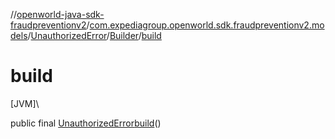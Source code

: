 //[openworld-java-sdk-fraudpreventionv2](../../../../index.md)/[com.expediagroup.openworld.sdk.fraudpreventionv2.models](../../index.md)/[UnauthorizedError](../index.md)/[Builder](index.md)/[build](build.md)

# build

[JVM]\

public final [UnauthorizedError](../index.md)[build](build.md)()
